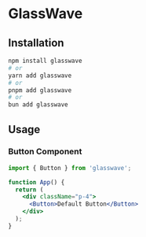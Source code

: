 # GlassWave

## Installation

```sh
npm install glasswave
# or
yarn add glasswave
# or
pnpm add glasswave
# or
bun add glasswave
```

## Usage

### Button Component

```jsx
import { Button } from 'glasswave';

function App() {
  return (
    <div className="p-4">
      <Button>Default Button</Button>
    </div>
  );
}
```